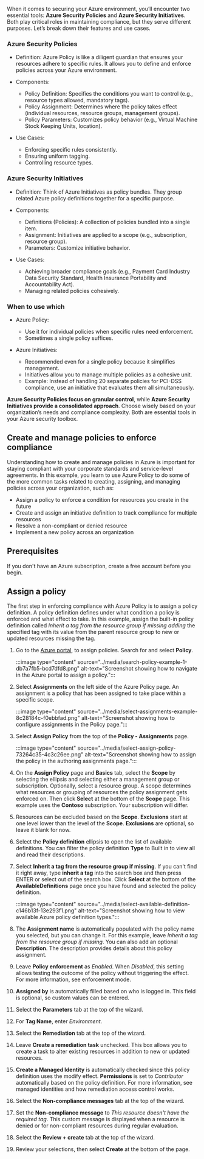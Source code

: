 When it comes to securing your Azure environment, you’ll encounter two essential tools: **Azure Security Policies** and **Azure Security Initiatives**. Both play critical roles in maintaining compliance, but they serve different purposes. Let’s break down their features and use cases.

### Azure Security Policies

 -  Definition: Azure Policy is like a diligent guardian that ensures your resources adhere to specific rules. It allows you to define and enforce policies across your Azure environment.
 -  Components:
    
    
     -  Policy Definition: Specifies the conditions you want to control (e.g., resource types allowed, mandatory tags).
     -  Policy Assignment: Determines where the policy takes effect (individual resources, resource groups, management groups).
     -  Policy Parameters: Customizes policy behavior (e.g., Virtual Machine Stock Keeping Units, location).
 -  Use Cases:
    
    
     -  Enforcing specific rules consistently.
     -  Ensuring uniform tagging.
     -  Controlling resource types.

### Azure Security Initiatives

 -  Definition: Think of Azure Initiatives as policy bundles. They group related Azure policy definitions together for a specific purpose.
 -  Components:
    
    
     -  Definitions (Policies): A collection of policies bundled into a single item.
     -  Assignment: Initiatives are applied to a scope (e.g., subscription, resource group).
     -  Parameters: Customize initiative behavior.
 -  Use Cases:
    
    
     -  Achieving broader compliance goals (e.g., Payment Card Industry Data Security Standard, Health Insurance Portability and Accountability Act).
     -  Managing related policies cohesively.

### When to use which

 -  Azure Policy:
    
    
     -  Use it for individual policies when specific rules need enforcement.
     -  Sometimes a single policy suffices.
 -  Azure Initiatives:
    
    
     -  Recommended even for a single policy because it simplifies management.
     -  Initiatives allow you to manage multiple policies as a cohesive unit.
     -  Example: Instead of handling 20 separate policies for PCI-DSS compliance, use an initiative that evaluates them all simultaneously.

**Azure Security Policies focus on granular control**, while **Azure Security Initiatives provide a consolidated approach**. Choose wisely based on your organization’s needs and compliance complexity. Both are essential tools in your Azure security toolbox.

## Create and manage policies to enforce compliance

Understanding how to create and manage policies in Azure is important for staying compliant with your corporate standards and service-level agreements. In this example, you learn to use Azure Policy to do some of the more common tasks related to creating, assigning, and managing policies across your organization, such as:

 -  Assign a policy to enforce a condition for resources you create in the future<br>
 -  Create and assign an initiative definition to track compliance for multiple resources
 -  Resolve a non-compliant or denied resource
 -  Implement a new policy across an organization

## Prerequisites

If you don't have an Azure subscription, create a free account before you begin.

## Assign a policy

The first step in enforcing compliance with Azure Policy is to assign a policy definition. A policy definition defines under what condition a policy is enforced and what effect to take. In this example, assign the built-in policy definition called *Inherit a tag from the resource group if missing adding* the specified tag with its value from the parent resource group to new or updated resources missing the tag.

1.  Go to the [Azure portal](https://portal.azure.com/), to assign policies. Search for and select **Policy**.
    
    :::image type="content" source="../media/search-policy-example-1-db7a7fb5-bcd7dfd8.png" alt-text="Screenshot showing how to navigate in the Azure portal to assign a policy.":::
    
2.  Select **Assignments** on the left side of the Azure Policy page. An assignment is a policy that has been assigned to take place within a specific scope.<br>
    
    :::image type="content" source="../media/select-assignments-example-8c28184c-f0ebbfad.png" alt-text="Screenshot showing how to configure assignments in the Policy page.":::
    
3.  Select **Assign Policy** from the top of the **Policy - Assignments** page.
    
    :::image type="content" source="../media/select-assign-policy-73264c35-4c3c26ee.png" alt-text="Screenshot showing how to assign the policy in the authoring assignments page.":::
    
4.  On the **Assign Policy** page and **Basics** tab, select the **Scope** by selecting the ellipsis and selecting either a management group or subscription. Optionally, select a resource group. A scope determines what resources or grouping of resources the policy assignment gets enforced on. Then click **Select** at the bottom of the **Scope** page. This example uses the **Contoso** subscription. Your subscription will differ.
5.  Resources can be excluded based on the **Scope**. **Exclusions** start at one level lower than the level of the **Scope**. **Exclusions** are optional, so leave it blank for now.<br>
6.  Select the **Policy definition** ellipsis to open the list of available definitions. You can filter the policy definition **Type** to Built in to view all and read their descriptions.
7.  Select **Inherit a tag from the resource group if missing**. If you can't find it right away, type **inherit a tag** into the search box and then press ENTER or select out of the search box. Click **Select** at the bottom of the **AvailableDefinitions** page once you have found and selected the policy definition.
    
    :::image type="content" source="../media/select-available-definition-c146b13f-13e293f1.png" alt-text="Screenshot showing how to view available Azure policy definition types.":::
    
8.  The **Assignment name** is automatically populated with the policy name you selected, but you can change it. For this example, leave *Inherit a tag from the resource group if missing*. You can also add an optional **Description**. The description provides details about this policy assignment.
9.  Leave **Policy enforcement** as *Enabled*. When *Disabled*, this setting allows testing the outcome of the policy without triggering the effect. For more information, see enforcement mode.
10. **Assigned by** is automatically filled based on who is logged in. This field is optional, so custom values can be entered.<br>
11. Select the **Parameters** tab at the top of the wizard.<br>
12. For **Tag Name**, enter *Environment*.<br>
13. Select the **Remediation** tab at the top of the wizard.<br>
14. Leave **Create a remediation task** unchecked. This box allows you to create a task to alter existing resources in addition to new or updated resources.<br>
15. **Create a Managed Identity** is automatically checked since this policy definition uses the modify effect. **Permissions** is set to *Contributor* automatically based on the policy definition. For more information, see managed identities and how remediation access control works.<br>
16. Select the **Non-compliance messages** tab at the top of the wizard.<br>
17. Set the **Non-compliance message** to *This resource doesn't have the required tag*. This custom message is displayed when a resource is denied or for non-compliant resources during regular evaluation.<br>
18. Select the **Review + create** tab at the top of the wizard.<br>
19. Review your selections, then select **Create** at the bottom of the page.
